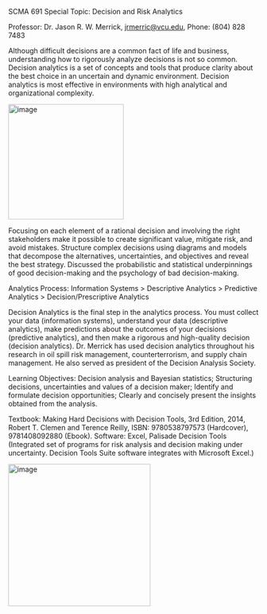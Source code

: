 SCMA 691 Special Topic: Decision and Risk Analytics

Professor: Dr. Jason R. W. Merrick, jrmerric@vcu.edu, Phone: (804) 828 7483

Although difficult decisions are a common fact of life and business, understanding how to rigorously analyze decisions is not so common. Decision analytics is a set of concepts and tools that produce clarity about the best choice in an uncertain and dynamic environment. Decision analytics is most effective in environments with high analytical and organizational complexity.

<img width="232" alt="image" src="https://user-images.githubusercontent.com/65502025/152353674-f51b7cc9-0d89-4c6e-a140-a406ff4347eb.png">


Focusing on each element of a rational decision and involving the right stakeholders make it possible to create significant value, mitigate risk, and avoid mistakes. Structure complex decisions using diagrams and models that decompose the alternatives, uncertainties, and objectives and reveal the best strategy. Discussed the probabilistic and statistical underpinnings of good decision-making and the psychology of bad decision-making.

Analytics Process:
Information Systems > Descriptive Analytics > Predictive Analytics > Decision/Prescriptive Analytics

Decision Analytics is the final step in the analytics process. You must collect your data (information systems), understand your data (descriptive analytics), make predictions about the outcomes of your decisions (predictive analytics), and then make a rigorous and high-quality decision (decision analytics). Dr. Merrick has used decision analytics throughout his research in oil spill risk management, counterterrorism, and supply chain management. He also served as president of the Decision Analysis Society. 

Learning Objectives: Decision analysis and Bayesian statistics; Structuring decisions, uncertainties and values of a decision maker; Identify and formulate decision opportunities; Clearly and concisely present the insights obtained from the analysis.

Textbook: Making Hard Decisions with Decision Tools, 3rd Edition, 2014, Robert T. Clemen and Terence Reilly, ISBN: 9780538797573 (Hardcover), 9781408092880 (Ebook).
Software: Excel, Palisade Decision Tools (Integrated set of programs for risk analysis and decision making under uncertainty. Decision Tools Suite software integrates with Microsoft Excel.)

<img width="286" alt="image" src="https://user-images.githubusercontent.com/65502025/152353784-343b7c4f-da44-482c-8838-fef4b84b6f2e.png">
